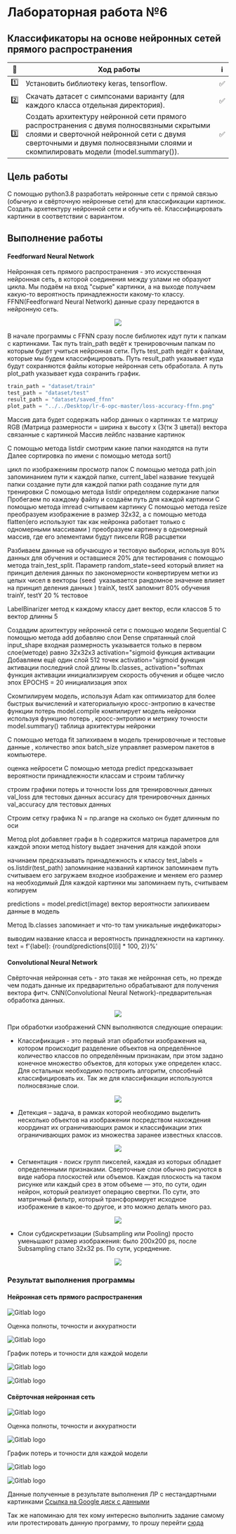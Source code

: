 # Лабораторная работа №6

Классификаторы на основе нейронных сетей прямого распространения
----------------------------------------------------------------


| 🔢  | Ход работы   | ℹ️ |
| ------------- | ------------- |------------- |
| 1️⃣  |  Установить библиотеку keras, tensorflow. | ✅ |
| 2️⃣ | Скачать датасет с симпсонами варианту (для каждого класса отдельная директория).  |✅  |
| 3️⃣ | Создать архитектуру нейронной сети прямого распространения с двумя полносвязными скрытыми слоями и сверточной нейронной сети с двумя сверточными и двумя полносвязными слоями и скомпилировать модели (model.summary()). |✅  |



Цель работы
------------
С помощью python3.8 разработать нейронные сети с прямой связью (обычную и свёрточную нейронные сети) для классификации картинок. Создать архетектуру нейронной сети и обучить её. Классифицировать картинки в соответствии с вариантом.

Выполнение работы
-----------------

#### Feedforward Neural Network

Нейронная сеть прямого распространения - это искусственная нейронная сеть, в которой соединения между узлами не образуют цикла. Мы подаём на вход "сырые" картинки, а на выходе получаем какую-то вероятность принадлежности какому-то классу. FFNN(Feedforward Neural Network) данные сразу передаются в нейронную сеть.

<p align="center">
  <img src="https://vitalflux.com/wp-content/uploads/2020/10/feed_forward_neural_network-1.gif" />
</p>

В начале программы с FFNN сразу после библиотек идут пути к папкам с картинками.
Так путь train_path ведёт к тренировочным папкам по которым будет учиться нейронная сети. Путь test_path ведёт  к файлам, которые мы будем классифицировать. Путь result_path указывает куда будут сохраняются файлы которые нейронная сеть обработала. А путь plot_path указывает  куда сохранить график.

```python
train_path = "dataset/train"
test_path = "dataset/test"
result_path = "dataset/saved_ffnn"
plot_path = "../../Desktop/lr-6-opc-master/loss-accuracy-ffnn.png"
```


Массив дата будет содержать набор данных о картинках т.е матрицу RGB  (Матрица размерности = ширина х высоту х (3(тк 3 цвета)) вектора связанные с картинкой
Массив лейблс название картинок

С помощью метода listdir смотрим какие папки находятся на пути
Далее сортировка по имени с помощью метода sort()

цикл по изображениям  просмотр папок
С помощью метода path.join запоминанием пути к каждой папке, current_label название текущей папки
создание пути для каждой папки path
создание пути для тренировки
С помощью метода listdir  определяем содержание папки
Пробегаем по каждому файлу и создаём путь для каждой картинки
С помощью метода imread считываем картинку
С помощью метода resize преобразуем изображение в размер 32х32, а с помощью метода
flatten(его используют так как нейронка работает только с одномерными массивами ) преобразуем картинку в одномерный массив, где его элементами будут пиксели RGB  расцветки

Разбиваем данные на обучающую и тестовую выборки, используя 80% данных для обучения и оставшиеся 20% для тестирования с помощью метода train_test_split.
Параметр random_state=seed который влияет на принцип деления данных по закономерности
конвертируем метки из целых чисел в векторы (seed  указывается рандомное значение влияет на принцип деления данных )
trainX, testX запомнит 80% обучения
trainY, testY 20 % тестовое

LabelBinarizer метод к каждому классу дает вектор, если классов 5 то вектор длинны 5

Создадим архитектуру нейронной сети с помощью модели Sequential
С помощью метода add добавляю слои
Dense спрятанный слой
input_shape входная размерность указывается только в первом слое(методе) равно 32х32х3
activation="sigmoid функция активации
Добавляем ещё один слой 512 точек activation="sigmoid функция активации
последний слой длины lb.classes_ activation="softmax функция активации
инициализируем скорость обучения и общее число эпох EPOCHS = 20 инициализация эпох

Скомпилируем модель, используя Adam как оптимизатор для более быстрых вычислений и категориальную кросс-энтропию в качестве функции потерь
model.compile компилирует модель нейронки используя функцию потерь , кросс-энтропию и метрику точности
model.summary() таблица архитектуры нейронки


C помощью метода fit запихиваем в модель тренировочные и тестовые данные , количество эпох
batch_size управляет размером пакетов в компьютере.

оценка нейросети
С помощью метода predict предсказывает вероятности принадлежности классам и строим табличку

 строим графики потерь и точности
 loss для тренировочных данных
 val_loss для тестовых данных
 accuracy для тренировочных данных
 val_accuracy для тестовых данных

Строим сетку графика
N = np.arange на сколько он будет длинным по оси

Метод plot добавляет графи
в h содержится матрица параметров для каждой эпохи
 метод history выдает значения для каждой эпохи

 начинаем предсказывать принадлежность к классу
 test_labels = os.listdir(test_path) запоминание названий картинок
 запоминаем путь считываем его
 загружаем входное изображение и меняем его размер на необходимый
 Для каждой картинки мы запоминаем путь, считываем копируем

 predictions = model.predict(image) вектор вероятности запихиваем данные в модель

Метод lb.classes запоминает и что-то там уникальные индефикаторы>

выводим название класса и вероятность принадлежности на картинку.
text = f'{label}: {round(predictions[0][i] * 100, 2)}%'



#### Convolutional Neural Network

Свёрточная нейронная сеть - это такая же нейронная сеть, но прежде чем подать данные их предварительно обрабатывают для получения вектора фитч. CNN(Convolutional Neural Network)-предварительная обработка данных.

<p align="center">
  <img src="https://miro.medium.com/max/1000/1*BIpRgx5FsEMhr1k2EqBKFg.gif" />
</p>

При обработки изображений CNN выполняются следующие операции:
* Классификация - это первый этап обработки изображения на, котором происходит разделение объектов на определённое количество классов по определённым признакам, при этом задано конечное множество объектов, для которых уже определен класс. Для остальных необходимо построить алгоритм, способный классифицировать их. Так же для классификации используются полносвязные слои.

<p align="center">
  <img src="https://btechmag.com/wp-content/uploads/2020/11/UNSupervised-Learning.gif" />
</p>

* Детекция – задача, в рамках которой необходимо выделить несколько объектов на изображении посредством нахождения координат их ограничивающих рамок и классификации этих ограничивающих рамок из множества заранее известных классов.

<p align="center">
  <img src="http://download.smartlife.global/files/face-recog-4.gif" />
</p>

* Сегментация - поиск групп пикселей, каждая из которых обладает определенными признаками.
Сверточные слои обычно рисуются в виде набора плоскостей или объемов. Каждая плоскость на таком рисунке или каждый срез в этом объеме — это, по сути, один нейрон, который реализует операцию свертки. По сути, это матричный фильтр,
который трансформирует исходное изображение в какое-то другое, и это можно делать много раз.

<p align="center">
  <img src="https://s3-us-west-2.amazonaws.com/static.pyimagesearch.com/opencv-mask-rcnn/mask_rcnn_example03.gif" />
</p>

* Слои субдискретизации (Subsampling или Pooling) просто уменьшают размер изображения: было 200х200 ps, после Subsampling стало 32х32 ps. По сути, усреднение.

<p align="center">
  <img src="https://miro.medium.com/max/1400/1*kOThnLR8Fge_AJcHrkR3dg.gif" />
</p>


### Результат выполнения программы

#### Нейронная сеть прямого распространения



![Gitlab logo](https://bmstu.codes/MorozoFF/lr-6-opc/-/raw/master/FFNN_model.png)


Оценка полноты, точности и аккуратности


![Gitlab logo](https://bmstu.codes/MorozoFF/lr-6-opc/-/raw/master/FFNN_accuracy.png)

График потерь и точности для каждой модели


![Gitlab logo](https://bmstu.codes/MorozoFF/lr-6-opc/-/raw/master/loss-accuracy-ffnn__epoch_20_.png)

![Gitlab logo](https://bmstu.codes/MorozoFF/lr-6-opc/-/raw/master/loss-accuracy-ffnn.png)



#### Свёрточная нейронная сеть




![Gitlab logo](https://bmstu.codes/MorozoFF/lr-6-opc/-/raw/master/CNN_model.png)


Оценка полноты, точности и аккуратности


![Gitlab logo](https://bmstu.codes/MorozoFF/lr-6-opc/-/raw/master/CNN_accuracy.png)


График потерь и точности для каждой модели


![Gitlab logo](https://bmstu.codes/MorozoFF/lr-6-opc/-/raw/master/loss-accuracy-сnn.png)

![Gitlab logo](https://bmstu.codes/MorozoFF/lr-6-opc/-/raw/master/loss-accuracy-сnn__epoch_25_.png)

Данные полученные в результате выполнения ЛР с нестандартными картинками [Ссылка на Google диск с данными](https://drive.google.com/drive/folders/1bCQIDeO7y4lV-IXUu9NI_t2EC_Bhh_hF?usp=sharing)

Так же напоминаю для тех кому интересно выполнить задание самому или протестировать данную программу, то прошу перейти [сюда](https://drive.google.com/drive/folders/1b_molbj8z6JhHV6r178AeI1XpQezehsm?usp=sharing "Практикум по машинному обучению")
